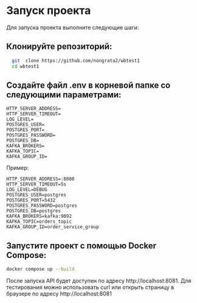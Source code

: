 # Запуск проекта
Для запуска проекта выполните следующие шаги:
## Клонируйте репозиторий:
 ```sh
   git  clone https://github.com/nongrata2/wbtest1
   cd wbtest1
   ```
## Создайте файл .env в корневой папке со следующими параметрами:
```
HTTP_SERVER_ADDRESS=
HTTP_SERVER_TIMEOUT=
LOG_LEVEL=
POSTGRES_USER=
POSTGRES_PORT=
POSTGRES_PASSWORD=
POSTGRES_DB=
KAFKA_BROKERS=
KAFKA_TOPIC=
KAFKA_GROUP_ID=
```

Пример:
```
HTTP_SERVER_ADDRESS=:8080
HTTP_SERVER_TIMEOUT=5s
LOG_LEVEL=DEBUG
POSTGRES_USER=postgres
POSTGRES_PORT=5432
POSTGRES_PASSWORD=postgres
POSTGRES_DB=postgres
KAFKA_BROKERS=kafka:9092
KAFKA_TOPIC=orders_topic
KAFKA_GROUP_ID=order_service_group
```
 
## Запустите проект с помощью Docker Compose:
```sh
docker compose up --build
```
После запуска API будет доступен по адресу http://localhost:8081. Для тестирования можно использовать curl или открыть страницу в браузере по адресу http://localhost:8081